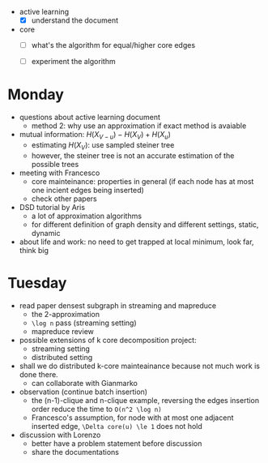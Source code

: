 - active learning
  - [X] understand the document
- core
  - [ ] what's the algorithm for equal/higher core edges
  - [ ] experiment the algorithm


# Monday

- questions about active learning document
  - method 2: why use an approximation if exact method is avaiable
- mutual information: $`H(X_{V-u}) - H(X_V) + H(X_u)`$
  - estimating $`H(X_V)`$: use sampled steiner tree
  - however, the steiner tree is not an accurate estimation of the possible trees
- meeting with Francesco
  - core mainteinance: properties in general (if each node has at most one incient edges being inserted)
  - check other papers
- DSD tutorial by Aris
  - a lot of approximation algorithms
  - for different definition of graph density and different settings, static, dynamic
- about life and work: no need to get trapped at local minimum, look far, think big

# Tuesday

- read paper densest subgraph in streaming and mapreduce
  - the 2-approximation
  - `\log n` pass (streaming setting)
  - mapreduce review
- possible extensions of k core decomposition project:
  - streaming setting
  - distributed setting
- shall we do distributed k-core mainteainance because not much work is done there.
  - can collaborate with Gianmarko
- observation (continue batch insertion)
  - the (n-1)-clique and n-clique example, reversing the edges insertion order reduce the time to `O(n^2 \log n)`
  - Francesco's assumption, for node with at most one adjacent inserted edge, `\Delta core(u) \le 1` does not hold
- discussion with Lorenzo
  - better have a problem statement before discussion
  - share the documentations